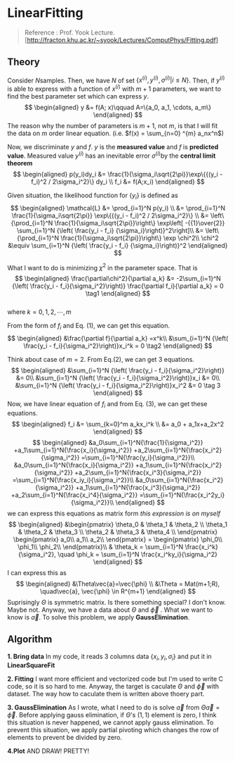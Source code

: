﻿# LinearFitting

> Reference : Prof. Yook Lecture.
> [http://fracton.khu.ac.kr/~syook/Lectures/ComputPhys/Fitting.pdf]

## Theory

Consider $N$samples. Then, we have $N$ of set $\{x^{(i)}, y^{(i)}, \sigma^{(i)} | i \leq N\}$.
Then, if $y^{(i)}$ is able to express with a function of $x^{(i)}$ with $m+1$ parameters,  we want to find the best parameter set which can express $y$. 
$$
\begin{aligned}
	y &= f(A; x)\qquad A=\{a_0, a_1, \cdots, a_m\} 
\end{aligned}
$$
The reason why the number of parameters is $m+1$, not $m$, is that I will fit the data on $m$ order linear equation. (i.e. $f(x) = \sum_{n=0} ^{m} a_nx^n$)

Now, we discriminate $y$ and $f$. $y$ is the **measured value** and $f$ is **predicted value**. Measured value $y^{(i)}$ has an inevitable error $\sigma^{(i)}$by the **central limit theorem**
$$
\begin{aligned}
	p(y_i)dy_i	&= \frac{1}{\sigma_i\sqrt{2\pi}}\exp\{{(y_i - f_i)^2 / 2\sigma_i^2}\} dy_i \\
	f_i				&= f(A;x_i)
\end{aligned}
$$


Given situation, the likelihood function for $\{y_i\}$ is defined as
$$
\begin{aligned}
	\mathcal{L}	&=	\prod_{i=1}^N p(y_i) \\
							&=	\prod_{i=1}^N 
									\frac{1}{\sigma_i\sqrt{2\pi}}
									\exp\{{(y_i - f_i)^2 / 2\sigma_i^2}\} \\
							&=	\left\{\prod_{i=1}^N 
									\frac{1}{\sigma_i\sqrt{2\pi}}\right\}
									\exp\left[ -{{1}\over{2}}
									\sum_{i=1}^N
									{\left( \frac{y_i - f_i}
									{\sigma_i}\right)}^2\right]\\
							&=	\left\{\prod_{i=1}^N 
									\frac{1}{\sigma_i\sqrt{2\pi}}\right\}
									\exp \chi^2\\
	\chi^2 			&\equiv 
									\sum_{i=1}^N
									{\left( \frac{y_i - f_i}
									{\sigma_i}\right)}^2
 \end{aligned}
$$

What I want to do is minimizing $\chi^2$ in the parameter space. That is
$$
\begin{aligned}
	\frac{\partial\chi^2}{\partial a_k}
		&=	-2\sum_{i=1}^N
				{\left( \frac{y_i - f_i}{\sigma_i^2}\right)}
				\frac{\partial f_i}{\partial a_k} = 0
		\tag1 
\end{aligned}
$$  
where $k = 0, 1, 2,\cdots ,m$

From the form of $f_i$ and Eq. (1), we can get this equation.
$$
\begin{aligned}
	&\frac{\partial f}{\partial a_k} =x^k\\
	&\sum_{i=1}^N
				{\left( \frac{y_i - f_i}{\sigma_i^2}\right)}x_i^k = 0
				\tag2
\end{aligned}
$$ 

Think about case of $m=2$. From Eq.(2), we can get 3 equations.
$$
\begin{aligned}
	&\sum_{i=1}^N
		{\left( \frac{y_i - f_i}{\sigma_i^2}\right)} &= 0\\
	&\sum_{i=1}^N
		{\left( \frac{y_i - f_i}{\sigma_i^2}\right)}x_i &= 0\\
	&\sum_{i=1}^N
		{\left( \frac{y_i - f_i}{\sigma_i^2}\right)}x_i^2 &= 0
		\tag 3
\end{aligned}
$$
Now, we have linear equation of $f_i$ and from Eq. (3), we can get these equations.
$$
\begin{aligned}
	f_i	&= \sum_{k=0}^m a_kx_i^k \\
			&= a_0 + a_1x+a_2x^2
\end{aligned}
$$
$$
\begin{aligned}
	&a_0\sum_{i=1}^N{\frac{1}{\sigma_i^2}}
	+a_1\sum_{i=1}^N{\frac{x_i}{\sigma_i^2}}
	+a_2\sum_{i=1}^N{\frac{x_i^2}{\sigma_i^2}}
	=\sum_{i=1}^N{\frac{y_i}{\sigma_i^2}}\\
	&a_0\sum_{i=1}^N{\frac{x_i}{\sigma_i^2}}
	+a_1\sum_{i=1}^N{\frac{x_i^2}{\sigma_i^2}}
	+a_2\sum_{i=1}^N{\frac{x_i^3}{\sigma_i^2}}
	=\sum_{i=1}^N{\frac{x_iy_i}{\sigma_i^2}}\\
	&a_0\sum_{i=1}^N{\frac{x_i^2}{\sigma_i^2}}
	+a_1\sum_{i=1}^N{\frac{x_i^3}{\sigma_i^2}}
	+a_2\sum_{i=1}^N{\frac{x_i^4}{\sigma_i^2}}
	=\sum_{i=1}^N{\frac{x_i^2y_i}{\sigma_i^2}}\\
\end{aligned}
$$
we can express this equations as matrix form
*this expression is on myself*
$$
\begin{aligned}
	&\begin{pmatrix}
		\theta_0 & \theta_1  & \theta_2 \\
		\theta_1 & \theta_2  & \theta_3 \\
		\theta_2 & \theta_3  & \theta_4 \\
	\end{pmatrix}
	\begin{pmatrix}
		a_0\\
		a_1\\
		a_2\\
	\end{pmatrix}
	=
	\begin{pmatrix}
		\phi_0\\
		\phi_1\\
		\phi_2\\
	\end{pmatrix}\\
	&
	\theta_k =	\sum_{i=1}^N \frac{x_i^k}{\sigma_i^2}, \quad
	\phi_k		=	\sum_{i=1}^N \frac{x_i^ky_i}{\sigma_i^2}
\end{aligned}
$$
I can express this as 
$$
\begin{aligned}
	&\Theta\vec{a}=\vec{\phi} \\
	&\Theta = Mat(m+1;R), \quad\vec{a}, \vec{\phi} \in R^{m+1}
\end{aligned}
$$
Suprisingly $\Theta$ is symmetric matrix. Is there something special? I don't know. Maybe not. Anyway, we have a data about $\Theta$ and $\vec{\phi}$ . What we want to know is $\vec{a}$. To solve this problem, we apply **GaussElimination**.

## Algorithm
**1. Bring data**
In my code, it reads 3 columns data $\left\{x_i, y_i, \sigma_i\right\}$ and put it in **LinearSquareFit**

**2. Fitting**
I want more efficient and vectorized code but I'm used to write C code, so it is so hard to me. Anyway, the target is caculate $\Theta$ and $\vec{\phi}$ with dataset. The way how to caculate them is written above thoery part.

**3. GaussElimination**
As I wrote, what I need to do is solve $\vec{a}$ from $\Theta \vec{a}=\vec{\phi}$. Before applying gauss elimination, if $\Theta$'s $(1, 1)$ element is zero, I think this situation is never happened, we cannot apply gauss elimination. To prevent this situation, we apply partial pivoting which changes the row of elements to prevent be divided by zero.

**4.Plot**
AND DRAW! PRETTY!
